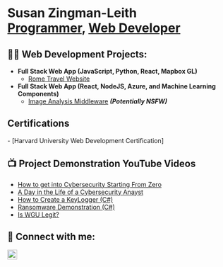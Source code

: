 

<h1>Susan Zingman-Leith <br/><a href="https://github.com/Ricozl">Programmer</a>, <a href="https://www.webdeveloperwcm.com/">Web Developer</a></h1>

<h2>👨‍💻 Web Development Projects:</h2>

- <b>Full Stack Web App (JavaScript, Python, React, Mapbox GL)</b>
  - [Rome Travel Website](https://github.com/Ricozl/travelplanner)
- <b>Full Stack Web App (React, NodeJS, Azure, and Machine Learning Components)</b>
  - [Image Analysis Middleware](https://github.com/joshmadakor1/4chan-Image-Analysis-Middleware-C964) <b><i>(Potentially NSFW)</b></i>




<h2> Certifications</h2>
  - [Harvard University Web Development Certification]
  
<h2>📺 Project Demonstration YouTube Videos</h2>

- [How to get into Cybersecurity Starting From Zero](https://www.youtube.com/watch?v=a83ASGn_V_s)
- [A Day in the Life of a Cybersecurity Anayst](https://www.youtube.com/watch?v=uHy3oM7NnoU)
- [How to Create a KeyLogger (C#)](https://www.youtube.com/watch?v=N-L9hklSlNk)
- [Ransomware Demonstration (C#)](https://www.youtube.com/watch?v=OfvdQeh79s0)
- [Is WGU Legit?](https://www.youtube.com/watch?v=E2MwRWxDBkA)

<h2> 🤳 Connect with me:</h2>

[<img align="left" alt="JoshMadakor | LinkedIn" width="22px" src="https://cdn.jsdelivr.net/npm/simple-icons@v3/icons/linkedin.svg" />][linkedin]

[linkedin]: https://linkedin.com/in/joshmadakor

<!--

